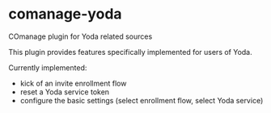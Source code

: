 # comanage-yoda
COmanage plugin for Yoda related sources

This plugin provides features specifically implemented for users of Yoda.

Currently implemented:
- kick of an invite enrollment flow
- reset a Yoda service token
- configure the basic settings (select enrollment flow, select Yoda service)

